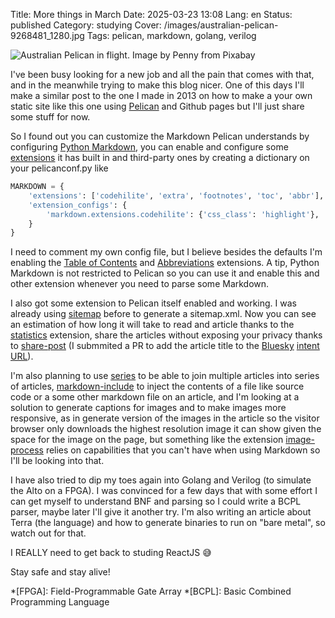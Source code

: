 Title: More things in March
Date: 2025-03-23 13:08
Lang: en
Status: published
Category: studying
Cover: /images/australian-pelican-9268481_1280.jpg
Tags: pelican, markdown, golang, verilog

![Australian Pelican in flight. Image by Penny from Pixabay](/images/australian-pelican-9268481_1280.jpg)
<!-- Image by <a href="https://pixabay.com/users/pen_ash-5526837/?utm_source=link-attribution&utm_medium=referral&utm_campaign=image&utm_content=9268481">Penny</a> from <a href="https://pixabay.com//?utm_source=link-attribution&utm_medium=referral&utm_campaign=image&utm_content=9268481">Pixabay</a> -->

I've been busy looking for a new job and all the pain that comes with that, and in the meanwhile trying to make this blog nicer. One of this days I'll make a similar post to the one I made in 2013 on how to make a your own static site like this one using [Pelican](https://getpelican.com/) and Github pages but I'll just share some stuff for now.

So I found out you can customize the Markdown Pelican understands by configuring [Python Markdown](https://python-markdown.github.io/), you can enable and configure some [extensions](https://python-markdown.github.io/extensions/) it has built in and third-party ones by creating a dictionary on your pelicanconf.py like

```python
MARKDOWN = {
    'extensions': ['codehilite', 'extra', 'footnotes', 'toc', 'abbr'],
    'extension_configs': {
        'markdown.extensions.codehilite': {'css_class': 'highlight'},
    }
}
```

I need to comment my own config file, but I believe besides the defaults I'm enabling the [Table of Contents](https://python-markdown.github.io/extensions/toc/) and [Abbreviations](https://python-markdown.github.io/extensions/abbreviations/) extensions. A tip, Python Markdown is not restricted to Pelican so you can use it and enable this and other extension whenever you need to parse some Markdown.

I also got some extension to Pelican itself enabled and working. I was already using [sitemap](https://github.com/pelican-plugins/sitemap) before to generate a sitemap.xml. Now you can see an estimation of how long it will take to read and article thanks to the [statistics](https://github.com/pelican-plugins/statistics) extension, share the articles without exposing your privacy thanks to [share-post](https://github.com/pelican-plugins/share-post) (I submmited a PR to add the article title to the [Bluesky](https://bsky.app/) [intent URL](https://docs.bsky.app/docs/advanced-guides/intent-links)).

I'm also planning to use [series](https://github.com/pelican-plugins/series) to be able to join multiple articles into series of articles, [markdown-include](https://github.com/pelican-plugins/markdown-include) to inject the contents of a file like source code or a some other markdown file on an article, and I'm looking at a solution to generate captions for images and to make images more responsive, as in generate version of the images in the article so the visitor browser only downloads the highest resolution image it can show given the space for the image on the page, but something like the extension [image-process](https://github.com/pelican-plugins/image-process) relies on capabilities that you can't have when using Markdown so I'll be looking into that.

I have also tried to dip my toes again into Golang and Verilog (to simulate the Alto on a FPGA). I was convinced for a few days that with some effort I can get myself to understand BNF and parsing so I could write a BCPL parser, maybe later I'll give it another try. I'm also writing an article about Terra (the language) and how to generate binaries to run on "bare metal", so watch out for that.

I REALLY need to get back to studing ReactJS 😅

Stay safe and stay alive!

*[FPGA]: Field-Programmable Gate Array
*[BCPL]: Basic Combined Programming Language